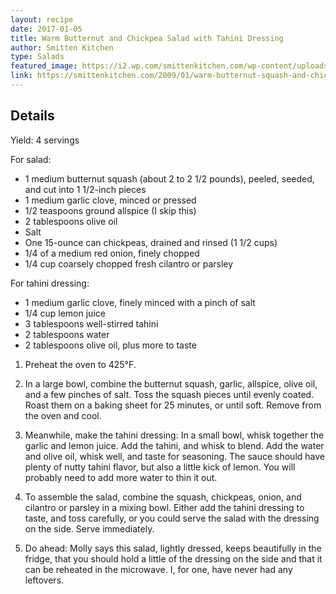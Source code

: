 ```yaml
---
layout: recipe
date: 2017-01-05
title: Warm Butternut and Chickpea Salad with Tahini Dressing
author: Smitten Kitchen
type: Salads
featured_image: https://i2.wp.com/smittenkitchen.com/wp-content/uploads//2009/01/warm-butternut-squash-and-chickpea-salad.jpg?fit=750%2C500&ssl=1
link: https://smittenkitchen.com/2009/01/warm-butternut-squash-and-chickpea-salad/
---
```

## Details
Yield: 4 servings

For salad:
* 1 medium butternut squash (about 2 to 2 1/2 pounds), peeled, seeded, and cut into 1 1/2-inch pieces
* 1 medium garlic clove, minced or pressed
* 1/2 teaspoons ground allspice (I skip this)
* 2 tablespoons olive oil
* Salt
* One 15-ounce can chickpeas, drained and rinsed (1 1/2 cups)
* 1/4 of a medium red onion, finely chopped
* 1/4 cup coarsely chopped fresh cilantro or parsley

For tahini dressing:
* 1 medium garlic clove, finely minced with a pinch of salt
* 1/4 cup lemon juice
* 3 tablespoons well-stirred tahini
* 2 tablespoons water
* 2 tablespoons olive oil, plus more to taste

1. Preheat the oven to 425°F.

1. In a large bowl, combine the butternut squash, garlic, allspice, olive oil, and a few pinches of salt. Toss the squash pieces until evenly coated. Roast them on a baking sheet for 25 minutes, or until soft. Remove from the oven and cool.

1. Meanwhile, make the tahini dressing: In a small bowl, whisk together the garlic and lemon juice. Add the tahini, and whisk to blend. Add the water and olive oil, whisk well, and taste for seasoning. The sauce should have plenty of nutty tahini flavor, but also a little kick of lemon. You will probably need to add more water to thin it out.

1. To assemble the salad, combine the squash, chickpeas, onion, and cilantro or parsley in a mixing bowl. Either add the tahini dressing to taste, and toss carefully, or you could serve the salad with the dressing on the side. Serve immediately.

1. Do ahead: Molly says this salad, lightly dressed, keeps beautifully in the fridge, that you should hold a little of the dressing on the side and that it can be reheated in the microwave. I, for one, have never had any leftovers.